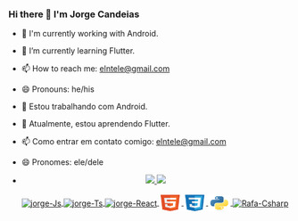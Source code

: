 ### Hi there 👋 I'm Jorge Candeias 


- 🔭 I'm currently working with Android.
- 🌱 I’m currently learning Flutter.
- 📫 How to reach me: elntele@gmail.com
- 😄 Pronouns: he/his


- 🔭 Estou trabalhando com Android. 
- 🌱 Atualmente, estou aprendendo Flutter.
- 📫 Como entrar em contato comigo: elntele@gmail.com
- 😄 Pronomes: ele/dele
- <div align="center">
    <a href="https://github.com/elntele">
    <img height="180em" src="https://github-readme-stats.vercel.app/api?username=elntele&show_icons=true&theme=dracula&include_all_commits=true&count_private=true"/>
    <img height="180em" src="https://github-readme-stats.vercel.app/api/top-langs/?username=elntele&layout=compact&langs_count=7&theme=dracula"/>
  </div>
    
    <div style="display: inline_block"><br>  
  <img align="center" alt="jorge-Js" height="30" width="40" src="https://cdn.jsdelivr.net/gh/devicons/devicon/icons/java/java-original.svg">
  <img align="center" alt="jorge-Ts" height="30" width="40" src="https://cdn.jsdelivr.net/gh/devicons/devicon/icons/javascript/javascript-original.svg">
  <img align="center" alt="jorge-React" height="30" width="40" src="https://cdn.jsdelivr.net/gh/devicons/devicon/icons/android/android-original-wordmark.svg">
  <img align="center" alt="jorge-HTML" height="30" width="40" src="https://raw.githubusercontent.com/devicons/devicon/master/icons/html5/html5-original.svg">
  <img align="center" alt="jorge-CSS" height="30" width="40" src="https://raw.githubusercontent.com/devicons/devicon/master/icons/css3/css3-original.svg">
  <img align="center" alt="jorge-Python" height="30" width="40" src="https://raw.githubusercontent.com/devicons/devicon/master/icons/python/python-original.svg">
  <img align="center" alt="Rafa-Csharp" height="30" width="40" src="https://cdn.jsdelivr.net/gh/devicons/devicon/icons/postgresql/postgresql-original-wordmark.svg">
 
</div>


